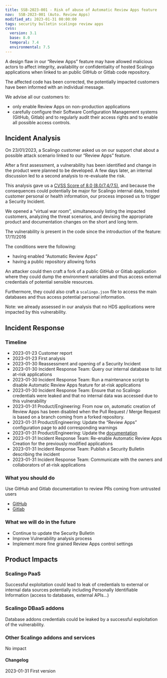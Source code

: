 ```yaml
---
title: SSB-2023-001 - Risk of abuse of Automatic Review Apps feature
nav:  SSB-2023-001 (Auto. Review Apps)
modified_at: 2023-01-31 00:00:00
tags: security bulletin scalingo review apps
cvss:
  version: 3.1
  base: 8.0
  temporal: 7.4
  environmental: 7.5
---
```


A design flaw in our “Review Apps” feature may have allowed malicious actors to affect integrity, availability or confidentiality of hosted Scalingo applications when linked to an public GitHub or Gitlab code repository.

The affected code has been corrected, the potentially impacted customers have been informed with an individual message.

We advise all our customers to:

- only enable Review Apps on non-production applications
- carefully configure their Software Configuration Management systems (GitHub, Gitlab) and to regularly audit their access rights and to enable all possible access controls.

## Incident Analysis

On 23/01/2023, a Scalingo customer asked us on our support chat about a possible attack scenario linked to our “Review Apps” feature.

After a first assessment, a vulnerability has been identified and change in the product were planned to be developed. A few days later, an internal discussion led to a second analysis to re-evaluate the risk.

This analysis gave us a [CVSS Score of 8.0 (8.0/7.4/7.5)](https://nvd.nist.gov/vuln-metrics/cvss/v3-calculator?vector=AV:N/AC:H/PR:L/UI:R/S:C/C:H/I:H/A:H/E:F/RL:O/RC:C/CR:H/IR:H/AR:H/MAV:N/MAC:H/MPR:L/MUI:R/MS:C/MC:H/MI:H/MA:H&version=3.1), and because the consequences could potentially be major for Scalingo internal data, hosted customer personal or health information, our process imposed us to trigger a Security Incident.

We opened a “virtual war room”, simultaneously listing the impacted customers, analyzing the threat scenarios, and devising the appropriate product and documentation changes on the short and long term.

The vulnerability is present in the code since the introduction of the feature: 17/11/2016

The conditions were the following:

- having enabled “Automatic Review Apps”
- having a public repository allowing forks

An attacker could then craft a fork of a public GitHub or Gitlab application where they could dump the environment variables and thus access external credentials of potential sensible resources.

Furthermore, they could also craft a `scalingo.json` file to access the main databases and thus access potential personal information.

Note: we already assessed in our analysis that no HDS applications were impacted by this vulnerability.

## Incident Response

### Timeline

- 2023-01-23 Customer report
- 2023-01-23 First analysis
- 2023-01-30 Reassessment and opening of a Security Incident
- 2023-01-30 Incident Response Team: Query our internal database to list at-risk applications
- 2023-01-30 Incident Response Team: Run a maintenance script to disable Automatic Review Apps feature for at-risk applications
- 2023-01-30 Incident Response Team: Ensure that no Scalingo credentials were leaked and that no internal data was accessed due to this vulnerability
- 2023-01-31 Product/Engineering: From now on, automatic creation of Review Apps has been disabled when the Pull Request / Merge Request is based on a branch coming from a forked repository.
- 2023-01-31 Product/Engineering: Update the “Review Apps” configuration page to add corresponding warnings
- 2023-01-31 Product/Engineering: Update the [documentation](/platform/app/review-apps#addons-collaborators-and-environment-variables)
- 2023-01-31 Incident Response Team: Re-enable Automatic Review Apps Creation for the previously modified applications
- 2023-01-31 Incident Response Team: Publish a Security Bulletin describing the incident
- 2023-01-31 Incident Response Team: Communicate with the owners and collaborators of at-risk applications

### What you should do

Use GitHub and Gitlab documentation to review PRs coming from untrusted users

- [GitHub](https://docs.github.com/en/issues/tracking-your-work-with-issues/filtering-and-searching-issues-and-pull-requests)
- [Gitlab](https://docs.gitlab.com/ee/user/project/merge_requests/#view-merge-requests)

### What we will do in the future

- Continue to update the Security Bulletin
- Improve Vulnerability analysis process
- Implement more fine grained Review Apps control settings

## Product Impacts

### Scalingo PaaS

Successful exploitation could lead to leak of credentials to external or internal data sources potentially including Personally Identifiable Information (access to databases, external APIs…)

### Scalingo DBaaS addons

Database addons credentials could be leaked by a successful exploitation of the vulnerability.

### Other Scalingo addons and services

No impact

#### **Changelog**

2023-01-31 First version
